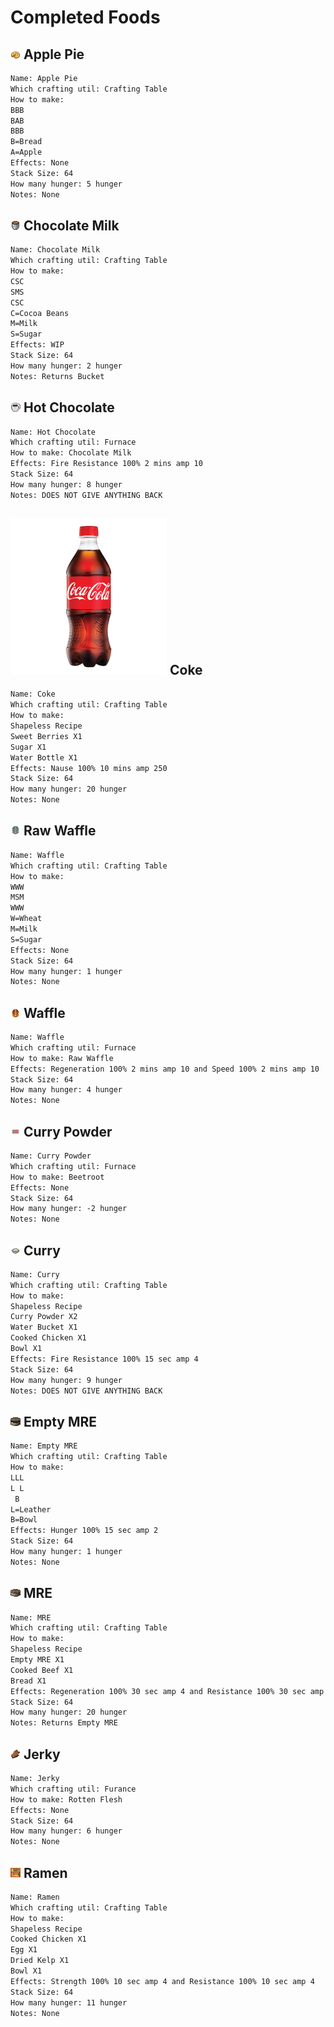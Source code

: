 # Completed Foods

## [![apple_pie.png](../foodrp/textures/items/apple_pie.png)](../foodrp/textures/items/apple_pie.png) Apple Pie

```txt
Name: Apple Pie
Which crafting util: Crafting Table
How to make:
BBB
BAB
BBB
B=Bread
A=Apple
Effects: None
Stack Size: 64
How many hunger: 5 hunger
Notes: None
```



## [![chocolate_milk.png](../foodrp/textures/items/chocolate_milk.png)](../foodrp/textures/items/chocolate_milk.png) Chocolate Milk

```txt
Name: Chocolate Milk
Which crafting util: Crafting Table
How to make:
CSC
SMS
CSC
C=Cocoa Beans
M=Milk
S=Sugar
Effects: WIP
Stack Size: 64
How many hunger: 2 hunger
Notes: Returns Bucket
```

## [![hot_chocolate.png](../foodrp/textures/items/hot_chocolate.png)](../foodrp/textures/items/hot_chocolate.png) Hot Chocolate

```txt
Name: Hot Chocolate
Which crafting util: Furnace
How to make: Chocolate Milk
Effects: Fire Resistance 100% 2 mins amp 10
Stack Size: 64
How many hunger: 8 hunger
Notes: DOES NOT GIVE ANYTHING BACK
```

## [![coke.png](../foodrp/textures/items/coke.png)](../foodrp/textures/items/coke.png) Coke

```txt
Name: Coke
Which crafting util: Crafting Table
How to make:
Shapeless Recipe
Sweet Berries X1
Sugar X1
Water Bottle X1
Effects: Nause 100% 10 mins amp 250
Stack Size: 64
How many hunger: 20 hunger
Notes: None
```

## [![raw_wafffle.png](../foodrp/textures/items/raw_wafffle.png)](../foodrp/textures/items/raw_wafffle.png) Raw Waffle

```txt
Name: Waffle
Which crafting util: Crafting Table
How to make:
WWW
MSM
WWW
W=Wheat
M=Milk
S=Sugar
Effects: None
Stack Size: 64
How many hunger: 1 hunger
Notes: None
```

## [![waffle.png](../foodrp/textures/items/waffle.png)](../foodrp/textures/items/waffle.png) Waffle

```txt
Name: Waffle
Which crafting util: Furnace
How to make: Raw Waffle
Effects: Regeneration 100% 2 mins amp 10 and Speed 100% 2 mins amp 10
Stack Size: 64
How many hunger: 4 hunger
Notes: None
```

## [![seasoning.png](../foodrp/textures/items/seasoning.png)](../foodrp/textures/items/seasoning.png) Curry Powder

```txt
Name: Curry Powder
Which crafting util: Furnace
How to make: Beetroot
Effects: None
Stack Size: 64
How many hunger: -2 hunger
Notes: None
```

## [![curry.png](../foodrp/textures/items/curry.png)](../foodrp/textures/items/curry.png) Curry

```txt
Name: Curry
Which crafting util: Crafting Table
How to make: 
Shapeless Recipe
Curry Powder X2
Water Bucket X1
Cooked Chicken X1
Bowl X1
Effects: Fire Resistance 100% 15 sec amp 4
Stack Size: 64
How many hunger: 9 hunger
Notes: DOES NOT GIVE ANYTHING BACK
```

## [![empty_mre.png](../foodrp/textures/items/empty_mre.png)](../foodrp/textures/items/empty_mre.png) Empty MRE

```txt
Name: Empty MRE
Which crafting util: Crafting Table
How to make: 
LLL
L L
 B
L=Leather
B=Bowl
Effects: Hunger 100% 15 sec amp 2
Stack Size: 64
How many hunger: 1 hunger
Notes: None
```

## [![mre.png](../foodrp/textures/items/mre.png)](../foodrp/textures/items/mre.png) MRE

```txt
Name: MRE
Which crafting util: Crafting Table
How to make: 
Shapeless Recipe
Empty MRE X1
Cooked Beef X1
Bread X1
Effects: Regeneration 100% 30 sec amp 4 and Resistance 100% 30 sec amp 4
Stack Size: 64
How many hunger: 20 hunger
Notes: Returns Empty MRE
```

## [![jerky.png](../foodrp/textures/items/jerky.png)](../foodrp/textures/items/jerky.png) Jerky

```txt
Name: Jerky
Which crafting util: Furance
How to make: Rotten Flesh
Effects: None
Stack Size: 64
How many hunger: 6 hunger
Notes: None
```

## [![ramen.png](../foodrp/textures/items/ramen.png)](../foodrp/textures/items/ramen.png) Ramen

```txt
Name: Ramen
Which crafting util: Crafting Table
How to make:
Shapeless Recipe
Cooked Chicken X1
Egg X1
Dried Kelp X1
Bowl X1
Effects: Strength 100% 10 sec amp 4 and Resistance 100% 10 sec amp 4
Stack Size: 64
How many hunger: 11 hunger
Notes: None
```

